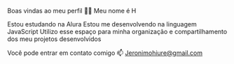 Boas vindas ao meu perfil 💙💙
Meu nome é H

  Estou estudando na Alura
  Estou me desenvolvendo na linguagem JavaScript
  Utilizo esse espaço para minha organização e compartilhamento dos meu projetos desenvolvidos

Você pode entrar em contato comigo 📫
Jeronimohiure@gmail.com
